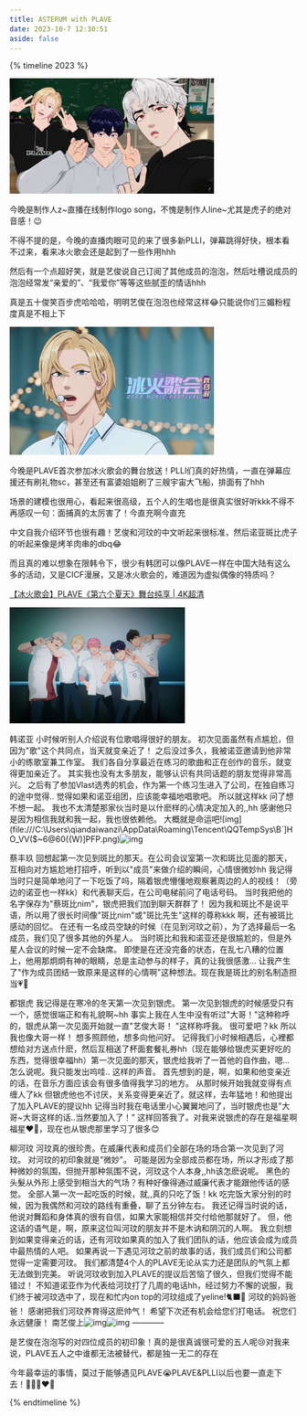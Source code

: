```yaml
---
title: ASTERUM with PLAVE
date: 2023-10-7 12:30:51
aside: false
---
```


{% timeline 2023 %}

<!-- timeline 10-05 -->

<img src="Asterum/2023.10.05.png" alt="作曲z的夜晚" style="zoom: 35%;" />

今晚是制作人z~直播在线制作logo song，不愧是制作人line~尤其是虎子的绝对音感！😉

不得不提的是，今晚的直播肉眼可见的来了很多新PLLI，弹幕跳得好快，根本看不过来，看来冰火歌会还是起到了一些作用hhh

然后有一个点超好笑，就是艺俊说自己订阅了其他成员的泡泡，然后吐槽说成员的泡泡经常发“亲爱的”、“我爱你”等等这些腻歪的情话hhh

真是五十俊笑百步虎哈哈哈，明明艺俊在泡泡也经常这样😂只能说你们三媚粉程度真是不相上下

<!-- endtimeline -->

<!-- timeline 10-04 -->

<img src="Asterum/冰火歌会.jpg" alt="冰火歌会" style="zoom: 35%;" />

今晚是PLAVE首次参加冰火歌会的舞台放送！PLLI们真的好热情，一直在弹幕应援还有刷礼物sc，甚至还有富婆姐姐刷了三艘宇宙大飞船，排面有了hhh

场景的建模也很用心，看起来很高级，五个人的生唱也是很真实很好听kkk不得不再感叹一句：面捕真的太厉害了！今直充啊今直充

中文自我介绍环节也很有趣！艺俊和河玟的中文听起来很标准，然后诺亚斑比虎子的听起来像是烤羊肉串的dbq😂

而且真的难以想象在限韩令下，很少有韩团可以像PLAVE一样在中国大陆有这么多的活动，又是CICF漫展，又是冰火歌会的，难道因为虚拟偶像的特质吗？

[【冰火歌会】PLAVE《第六个夏天》舞台纯享 | 4K超清](https://www.bilibili.com/video/BV1dN4y1o7at/?spm_id_from=333.337.search-card.all.click&vd_source=683accdf4a366c372d15625bf59c99d7)

<!-- endtimeline -->

<!-- timeline 10-03 -->

<img src="Asterum/PLAVE&PLLI FOREVER.jpg" alt="PLAVE&PLLI FOREVER" style="zoom: 30%;" />

韩诺亚
小时候听别人介绍说有位歌唱得很好的朋友。 初次见面虽然有点尴尬，但因为"歌"这个共同点，当天就变亲近了！ 之后没过多久，我被诺亚邀请到他非常小的练歌室兼工作室。 我们各自分享最近在练习的歌曲和正在创作的音乐，就变得更加亲近了。 其实我也没有太多朋友，能够认识有共同话题的朋友觉得非常高兴。 之后有了参加Vlast选秀的机会，作为第一个练习生进入了公司，在独自练习的途中觉得.. 觉得如果和诺亚组团，应该能幸福地唱歌吧。 所以就这样kk 问了想不想一起。 我也不太清楚那家伙当时是以什麽样的心情决定加入的,,hh 感谢他只是因为相信我就和我一起，我也很依赖他。 大概就是命运吧![img](file:///C:\Users\qiandaiwanzi\AppData\Roaming\Tencent\QQTempSys\B`]HO_VV($~6@60({W)]PFP.png)![img](file:///C:\Users\qiandaiwanzi\AppData\Roaming\Tencent\QQTempSys\WRZNSD~7XD8487]@FU$JW%J.png)

蔡丰玖
回想起第一次见到斑比的那天。在公司会议室第一次和斑比见面的那天，互相向对方尴尬地打招呼，听到以"成员"来做介绍的瞬间，心情很微妙hh 我记得当时只是简单地问了一下吃饭了吗，隔着银虎懵懂地观察著周边的人的视线！（旁边的诺亚也一样kk）和代表聊天后，在公司电梯前问了电话号码。 当时我把他的名字保存为"蔡斑比nim"，银虎把我们加到聊天群群了！ 因为我和斑比不是说平语，所以用了很长时间像"斑比nim"或"斑比先生"这样的尊称kkk 啊，还有被斑比感动的回忆。 在还有一名成员空缺的时候（在见到河玟之前），为了选择最后一名成员，我们见了很多其他的外星人。 当时斑比和我和诺亚还是很尴尬的，但是外星人会议的时候一定不会缺席。 即使是在还没完备的状态，在乱七八糟的位置上，他用那炯炯有神的眼睛，总是主动参与的样子，真的让我很感激... 让我产生了"作为成员团结一致原来是这样的心情啊"这种想法。现在我是斑比的别名制造担当💗💙

都银虎
我记得是在寒冷的冬天第一次见到银虎。 第一次见到银虎的时候感受只有一个，感觉很端正和有礼貌啊~hh 事实上我在人生中没有听过"大哥！"这种称呼的，银虎从第一次见面开始就一直"艺俊大哥！ "这样称呼我。 很可爱吧？kk 所以我也像大哥一样！ 想多照顾他，想多向他问好。 记得我们小时候相遇后，心裡都想给对方送点什麽，然后互相送了杯面套餐礼券hh（现在能够给银虎买更好吃的东西，觉得很幸福hh）第一次见面的那天，银虎给我听了一首他的自作曲，嗯...怎么说呢。我只能发出呜哇.. 这样的声音。 首先想到的是，啊，如果和他变亲近的话，在音乐方面应该会有很多值得我学习的地方。 从那时候开始我就变得有点缠人了kk 但银虎他也不讨厌，关系变得更亲近了。就这样，去年猛地！和他提出了加入PLAVE的提议hh 记得当时我在电话里小心翼翼地问了，当时银虎也是"大哥~大哥这样的话..当然要加入了！" 这样回答我了。对我来说银虎的存在是福星啊福星❤💙，现在也从银虎那里学习了很多😊

柳河玟
河玟真的很珍贵。在威廉代表和成员们全部在场的场合第一次见到了河玟。 对河玟的初印象就是"微妙"。 可能是因为全部成员都在场，所以才形成了那种微妙的氛围，但抛开那种氛围不说，河玟这个人本身,,hh该怎麽说呢。 黑色的头髮从外形上感受到相当大的气场？有种好像得通过威廉代表才能跟他传话的感觉。 全部人第一次一起吃饭的时候，就,,真的只吃了饭！kk 吃完饭大家分别的时候，因为我偶然和河玟的路线有重叠，聊了五分钟左右。 我还记得当时说的话，他说对舞蹈和身体真的很有自信，如果大家能相信并交付给他那就好了。 但，他这话的语气是，啊，原来这位叫河玟的朋友并不是木讷和阴沉的人啊。 我立刻想到如果变得亲近的话，还有河玟如果真的加入了我们团队的话，他应该会成为成员中最热情的人吧。 
如果再说一下遇见河玟之前的故事的话，我们成员们和公司都觉得一定需要河玟。 我们都清楚4个人的PLAVE无论从实力还是团队的气氛上都无法做到完美。 听说河玟收到加入PLAVE的提议后苦恼了很久，但我们觉得不能错过！ 不知道诺亚作为代表给河玟打了几周的电话hh，经过努力不懈的说服，我们终于被河玟选中了，现在和忙内on top的河玟组成了yeline!🐈‍⬛🐬
河玟的妈妈爸爸！ 感谢把我们河玟养育得这麽帅气！ 希望下次还有机会给您们打电话。 祝您们永远健康！ 南艺俊上![img](file:///C:\Users\qiandaiwanzi\AppData\Roaming\Tencent\QQTempSys\R6T1]YG7U%HDX4JL3GH8}SG.png)![img](file:///C:\Users\qiandaiwanzi\AppData\Roaming\Tencent\QQTempSys\WRZNSD~7XD8487]@FU$JW%J.png)
————

是艺俊在泡泡写的对四位成员的初印象！真的是很真诚很可爱的五人呢😢对我来说，PLAVE五人之中谁都无法被替代，都是独一无二的存在

今年最幸运的事情，莫过于能够遇见PLAVE😭PLAVE&PLLI以后也要一直走下去！💙💜💗❤🖤

<!-- endtimeline -->

{% endtimeline %}
